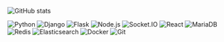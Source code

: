 <!--
**loveclever/loveclever** is a ✨ _special_ ✨ repository because its `README.md` (this file) appears on your GitHub profile.

Here are some ideas to get you started:

- 🔭 I’m currently working on ...
- 🌱 I’m currently learning ...
- 👯 I’m looking to collaborate on ...
- 🤔 I’m looking for help with ...
- 💬 Ask me about ...
- 📫 How to reach me: ...
- 😄 Pronouns: ...
- ⚡ Fun fact: ...
-->

<!-- - 📫 How to reach me: likesclever@gmail.com -->

![GitHub stats](https://github-readme-stats.vercel.app/api?username=loveclever&count_private=true&include_all_commits=true&show_icons=true&hide=stars,issues)

![Python](https://img.shields.io/badge/-Python-3776AB?style=plastic&logo=python&logoColor=white) ![Django](https://img.shields.io/badge/-Django-113127?style=plastic&logo=django&logoColor=white) ![Flask](https://img.shields.io/badge/-Flask-000000?style=plastic&logo=flask&logoColor=white) ![Node.js](https://img.shields.io/badge/-Node.js-339933?style=plastic&logo=node.js&logoColor=white) ![Socket.IO](https://img.shields.io/badge/-Socket.IO-010101?style=plastic&logo=socket.io&logoColor=white) ![React](https://img.shields.io/badge/-React-61DAFB?style=plastic&logo=react&logoColor=white) ![MariaDB](https://img.shields.io/badge/-MariaDB-003545?style=plastic&logo=mariadb&logoColor=white) ![Redis](https://img.shields.io/badge/-Redis-DC382D?style=plastic&logo=redis&logoColor=white) ![Elasticsearch](https://img.shields.io/badge/-Elasticsearch-005571?style=plastic&logo=elasticsearch&logoColor=white) ![Docker](https://img.shields.io/badge/-Docker-2496ED?style=plastic&logo=docker&logoColor=white) ![Git](https://img.shields.io/badge/-Git-F05032?style=plastic&logo=git&logoColor=white)
